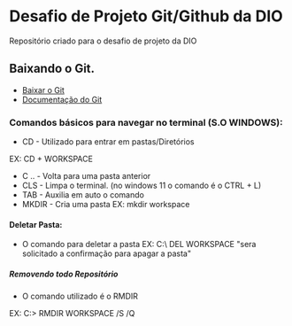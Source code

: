 # Desafio de Projeto Git/Github da DIO
Repositório criado para o desafio de projeto da DIO

## Baixando o Git.
  - [Baixar o Git](https://git-scm.com/downloads)
  - [Documentação do Git](https://git-scm.com/doc)
  
### Comandos básicos para navegar no terminal (S.O WINDOWS):

  - CD - Utilizado para entrar em pastas/Diretórios
  
  EX:
      CD + WORKSPACE
  - C .. - Volta para uma pasta anterior
  - CLS  - Limpa o terminal. (no windows 11 o comando é o CTRL + L)
  - TAB  - Auxilia em auto o comando
  - MKDIR - Cria uma pasta
      EX: mkdir workspace
#### Deletar Pasta:
  - O comando para deletar a pasta
  EX:
      C:\ DEL WORKSPACE "sera solicitado a confirmação para apagar a pasta"
      
##### Removendo todo Repositório

  - O comando utilizado é o RMDIR
  
  EX:
    C:\> RMDIR WORKSPACE /S /Q
    
